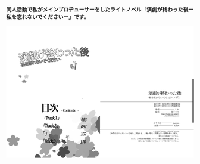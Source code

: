 __同人活動で私がメインプロヂューサーをしたライトノベル「演劇が終わった後ー私を忘れないでくださいー」です。__  
  
<img src="./gennkou1/3.jpg" width="50%"><img src="./gennkou1/320.jpg" width="50%">   

  
